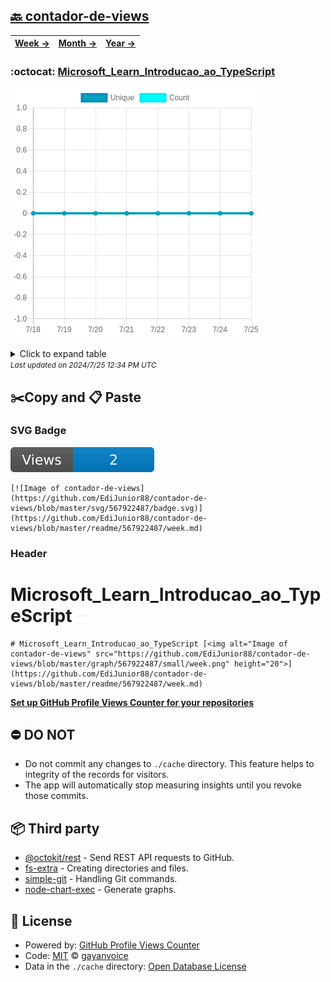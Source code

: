 ## [🔙 contador-de-views](https://github.com/EdiJunior88/contador-de-views)
| [**Week →**](https://github.com/EdiJunior88/contador-de-views/blob/master/readme/567922487/week.md) | [**Month →**](https://github.com/EdiJunior88/contador-de-views/blob/master/readme/567922487/month.md) | [**Year →**](https://github.com/EdiJunior88/contador-de-views/blob/master/readme/567922487/year.md) |
| ---- | ---- | ----- |
### :octocat: [Microsoft_Learn_Introducao_ao_TypeScript](https://github.com/EdiJunior88/Microsoft_Learn_Introducao_ao_TypeScript)
![Image of contador-de-views](https://github.com/EdiJunior88/contador-de-views/blob/master/graph/567922487/large/week.png)

<details>
	<summary>Click to expand table</summary>
	<h2>:calendar: Week Page Views Table</h2>
<table>
	<tr>
		<th>
			Last Updated
		</th>
		<th>
			Unique
		</th>
		<th>
			Count
		</th>
	</tr>
	<tr>
		<td>
			<code>2024/7/25</code>
		</td>
		<td>
			<code>0</code>
		</td>
		<td>
			<code>0</code>
		</td>
	</tr>
	<tr>
		<td>
			<code>2024/7/24</code>
		</td>
		<td>
			<code>0</code>
		</td>
		<td>
			<code>0</code>
		</td>
	</tr>
	<tr>
		<td>
			<code>2024/7/23</code>
		</td>
		<td>
			<code>0</code>
		</td>
		<td>
			<code>0</code>
		</td>
	</tr>
	<tr>
		<td>
			<code>2024/7/22</code>
		</td>
		<td>
			<code>0</code>
		</td>
		<td>
			<code>0</code>
		</td>
	</tr>
	<tr>
		<td>
			<code>2024/7/21</code>
		</td>
		<td>
			<code>0</code>
		</td>
		<td>
			<code>0</code>
		</td>
	</tr>
	<tr>
		<td>
			<code>2024/7/20</code>
		</td>
		<td>
			<code>0</code>
		</td>
		<td>
			<code>0</code>
		</td>
	</tr>
	<tr>
		<td>
			<code>2024/7/19</code>
		</td>
		<td>
			<code>0</code>
		</td>
		<td>
			<code>0</code>
		</td>
	</tr>
	<tr>
		<td>
			<code>2024/7/18</code>
		</td>
		<td>
			<code>0</code>
		</td>
		<td>
			<code>0</code>
		</td>
	</tr>
</table>

</details>
<small><i>Last updated on 2024/7/25 12:34 PM UTC</i></small>

## ✂️Copy and 📋 Paste
### SVG Badge
[![Image of contador-de-views](https://github.com/EdiJunior88/contador-de-views/blob/master/svg/567922487/badge.svg)](https://github.com/EdiJunior88/contador-de-views/blob/master/readme/567922487/week.md)
```readme
[![Image of contador-de-views](https://github.com/EdiJunior88/contador-de-views/blob/master/svg/567922487/badge.svg)](https://github.com/EdiJunior88/contador-de-views/blob/master/readme/567922487/week.md)
```
### Header
# Microsoft_Learn_Introducao_ao_TypeScript [<img alt="Image of contador-de-views" src="https://github.com/EdiJunior88/contador-de-views/blob/master/graph/567922487/small/week.png" height="20">](https://github.com/EdiJunior88/contador-de-views/blob/master/readme/567922487/week.md)
```readme
# Microsoft_Learn_Introducao_ao_TypeScript [<img alt="Image of contador-de-views" src="https://github.com/EdiJunior88/contador-de-views/blob/master/graph/567922487/small/week.png" height="20">](https://github.com/EdiJunior88/contador-de-views/blob/master/readme/567922487/week.md)
```
[**Set up GitHub Profile Views Counter for your repositories**](https://github.com/gayanvoice/github-profile-views-counter)
## ⛔ DO NOT
- Do not commit any changes to `./cache` directory. This feature helps to integrity of the records for visitors.
- The app will automatically stop measuring insights until you revoke those commits.
## 📦 Third party

- [@octokit/rest](https://www.npmjs.com/package/@octokit/rest) - Send REST API requests to GitHub.
- [fs-extra](https://www.npmjs.com/package/fs-extra) - Creating directories and files.
- [simple-git](https://www.npmjs.com/package/simple-git) - Handling Git commands.
- [node-chart-exec](https://www.npmjs.com/package/node-chart-exec) - Generate graphs.
## 📄 License
- Powered by: [GitHub Profile Views Counter](https://github.com/gayanvoice/github-profile-views-counter)
- Code: [MIT](./LICENSE) © [gayanvoice](https://github.com/gayanvoice/github-profile-views-counter)
- Data in the `./cache` directory: [Open Database License](https://opendatacommons.org/licenses/odbl/1-0/)